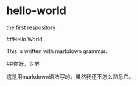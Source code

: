 # hello-world
the first respository

##Hello World

This is written with markdown grammar.

##你好，世界

这是用markdown语法写的。虽然我还不怎么熟悉它。
